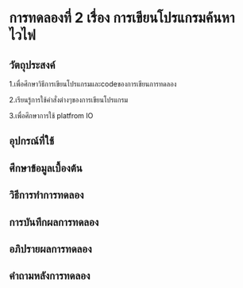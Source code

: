 # การทดลองที่ 2 เรื่อง การเขียนโปรแกรมค้นหาไวไฟ

## วัตถุประสงค์
1.เพื่อศึกษาวิธีการเขียนโปรแกรมและcodeของการเขียนการทดลอง 
 
 2.เรียนรู้การใช้คำสั่งต่างๆของการเขียนโปรแกรม
 
 3.เพื่อศึกษาการใช้ platfrom IO
## อุปกรณ์ที่ใช้
## ศึกษาข้อมูลเบื้องต้น
## วิธีการทำการทดลอง
## การบันทึกผลการทดลอง
## อภิปรายผลการทดลอง 
## คำถามหลังการทดลอง
